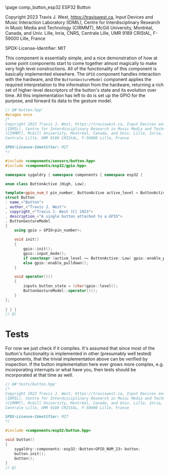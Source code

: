 \page comp_button_esp32 ESP32 Button

Copyright 2023 Travis J. West, https://traviswest.ca, Input Devices and Music Interaction Laboratory
(IDMIL), Centre for Interdisciplinary Research in Music Media and Technology
(CIRMMT), McGill University, Montréal, Canada, and Univ. Lille, Inria, CNRS,
Centrale Lille, UMR 9189 CRIStAL, F-59000 Lille, France

SPDX-License-Identifier: MIT

This component is essentially simple, and a nice demonstration of
how at some point components start to come together almost magically
to make very high level constructions. All of the functionality of
this component is basically implemented elsewhere. The `GPIO` component
handles interaction with the hardware, and the `ButtonGestureModel`
component applies the required interpretation to the information from
the hardware, returning a rich set of higher-level descriptors of the
button's state and its evolution over time. All this implementation has
left to do is set up the GPIO for the purpose, and forward its data to
the gesture model.

```cpp
// @#'button.hpp'
#pragma once
/*
Copyright 2023 Travis J. West, https://traviswest.ca, Input Devices and Music Interaction Laboratory
(IDMIL), Centre for Interdisciplinary Research in Music Media and Technology
(CIRMMT), McGill University, Montréal, Canada, and Univ. Lille, Inria, CNRS,
Centrale Lille, UMR 9189 CRIStAL, F-59000 Lille, France

SPDX-License-Identifier: MIT
*/

#include <components/sensors/button.hpp>
#include <components/esp32/gpio.hpp>

namespace sygaldry { namespace components { namespace esp32 {

enum class ButtonActive {High, Low};

template<gpio_num_t pin_number, ButtonActive active_level = ButtonActive::Low>
struct Button
: name_<"Button">
, author_<"Travis J. West">
, copyright_<"Travis J. West (C) 2023">
, description_<"A single button attached to a GPIO">
, ButtonGestureModel
{
    using gpio = GPIO<pin_number>;

    void init()
    {
        gpio::init();
        gpio::input_mode();
        if constexpr (active_level == ButtonActive::Low) gpio::enable_pullup();
        else gpio::enable_pulldown();
    }

    void operator()()
    {
        inputs.button_state = (char)gpio::level();
        ButtonGestureModel::operator()();
    }
};
    
} } }
// @/
```

# Tests

For now we just check if it compiles. It's assumed that since most of the
button's functionality is implemented in other (presumably well tested)
components, that the trivial implementation above can be verified by
inspection. If the button implementation here ever grows more complex, e.g.
incorporating interrupts or what have you, then tests should be incorporated at
that time as well.

```cpp
// @#'tests/button.hpp'
/*
Copyright 2023 Travis J. West, https://traviswest.ca, Input Devices and Music Interaction Laboratory
(IDMIL), Centre for Interdisciplinary Research in Music Media and Technology
(CIRMMT), McGill University, Montréal, Canada, and Univ. Lille, Inria, CNRS,
Centrale Lille, UMR 9189 CRIStAL, F-59000 Lille, France

SPDX-License-Identifier: MIT
*/

#include <components/esp32/button.hpp>

void button()
{
    sygaldry::components::esp32::Button<GPIO_NUM_23> button; 
    button.init();
    button();
}
// @/
```
